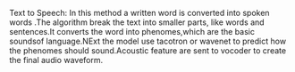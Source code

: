Text to Speech:
  In this method a written word is converted into spoken words .The algorithm break the text into smaller parts, like words and sentences.It converts the word into phenomes,which are the basic soundsof language.NExt the model use tacotron or wavenet to predict how the phenomes should sound.Acoustic feature are sent to vocoder to create the final audio waveform.
